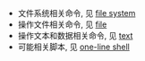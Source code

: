 - 文件系统相关命令, 见 [file system](../../Shell/Bash/file%20system.md)
- 操作文件相关命令, 见 [file](../../Shell/Bash/file.md)
- 操作文本和数据相关命令, 见 [text](../../Shell/Bash/text.md)
- 可能相关脚本, 见 [one-line shell](../../Shell/Bash/programming/one-line%20shell.md)